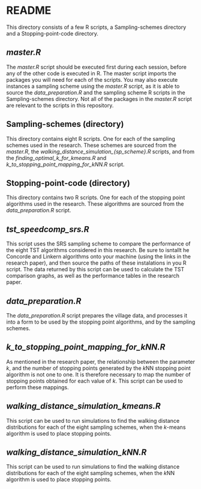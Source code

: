 # README
This directory consists of a few R scripts, a Sampling-schemes directory and a Stopping-point-code directory. 

## *master.R*
The *master.R* script should be executed first during each session, before any of the other code is executed in R. The master script imports the packages you will need for each of the scripts. You may also execute instances a sampling scheme using the *master.R* script, as it is able to source the *data_preparation.R* and the sampling scheme R scripts in the Sampling-schemes directory.
Not all of the packages in the *master.R* script are relevant to the scripts in this repository.

## Sampling-schemes (directory)
This directory contains eight R scripts. One for each of the sampling schemes used in the research. These schemes are sourced from the *master.R*, the *walking_distance_simulation_{sp_scheme}.R* scripts, and from the *finding_optimal_k_for_kmeans.R* and *k_to_stopping_point_mapping_for_kNN.R* script.

## Stopping-point-code (directory)
This directory contains two R scripts. One for each of the stopping point algorithms used in the research. These algorithms are sourced from the *data_preparation.R* script.

## *tst_speedcomp_srs.R*
This script uses the SRS sampling scheme to compare the performance of the eight TST algorithms considered in this research. Be sure to isntallt he Concorde and Linkern algorithms onto your machine (using the links in the research paper), and then source the paths of these instalations in you R script.
The data returned by this script can be used to calculate the TST comparison graphs, as well as the performance tables in the research paper.

## *data_preparation.R*
The *data_preparation.R* script prepares the village data, and processes it into a form to be used by the stopping point algorithms, and by the sampling schemes.

## *k_to_stopping_point_mapping_for_kNN.R*
As mentioned in the research paper, the relationship between the parameter *k*, and the number of stopping points generated by the *k*NN stopping point algorithm is not one to one. It is therefore necessary to map the number of stopping points obtained for each value of *k*. This script can be used to perform these mappings.

## *walking_distance_simulation_kmeans.R*
This script can be used to run simulations to find the walking distance distributions for each of the eight sampling schemes, when the *k*-means algorithm is used to place stopping points.

## *walking_distance_simulation_kNN.R*
This script can be used to run simulations to find the walking distance distributions for each of the eight sampling schemes, when the *k*NN algorithm is used to place stopping points.
